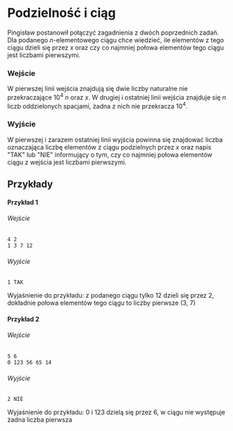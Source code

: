 # Podzielność i ciąg
Pingisław postanowił połączyć zagadnienia z dwóch poprzednich zadań. Dla podanego $n$-elementowego ciągu chce wiedzieć, ile elementów z tego ciągu dzieli się przez $x$ oraz czy co najmniej połowa elementów tego ciągu jest liczbami pierwszymi.
### Wejście

W pierwszej linii wejścia znajdują się dwie liczby naturalne nie przekraczające $10^4$ $n$ oraz $x$. W drugiej i ostatniej linii wejścia znajduje się $n$ liczb oddzielonych spacjami, żadna z nich nie przekracza $10^4$. 
### Wyjście

W pierwszej i zarazem ostatniej linii wyjścia powinna się znajdować liczba oznaczająca liczbę elementów z ciągu podzielnych przez $x$ oraz napis "TAK" lub "NIE" informujący o tym, czy co najmniej połowa elementów ciągu z wejścia jest liczbami pierwszymi.
## Przykłady

#### Przykład 1

###### Wejście

```
4 2
1 3 7 12
```
###### Wyjście

```
1 TAK
```
Wyjaśnienie do przykładu: z podanego ciągu tylko 12 dzieli się przez 2, dokładnie połowa elementów tego ciągu to liczby pierwsze (3, 7)
#### Przykład 2

###### Wejście

```
5 6
0 123 56 65 14
```
###### Wyjście

```
2 NIE
```
Wyjaśnienie do przykładu: 0 i 123 dzielą się przez 6, w ciągu nie występuje żadna liczba pierwsza